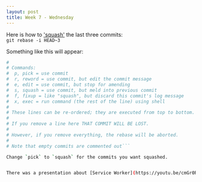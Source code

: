 ```yaml
---
layout: post
title: Week 7 - Wednesday
---
```

Here is how to ['squash'](https://git-scm.com/book/en/v2/Git-Tools-Rewriting-History#Squashing-Commits) the last three commits:  
`git rebase -i HEAD~3`  

Something like this will appear:  
```bash
#  
# Commands:  
#  p, pick = use commit  
#  r, reword = use commit, but edit the commit message  
#  e, edit = use commit, but stop for amending  
#  s, squash = use commit, but meld into previous commit  
#  f, fixup = like "squash", but discard this commit's log message  
#  x, exec = run command (the rest of the line) using shell  
#  
# These lines can be re-ordered; they are executed from top to bottom.  
#  
# If you remove a line here THAT COMMIT WILL BE LOST.  
#  
# However, if you remove everything, the rebase will be aborted.  
#
# Note that empty commits are commented out```  

Change `pick` to `squash` for the commits you want squashed.


There was a presentation about [Service Worker](https://youtu.be/cmGr0RszHc8) and it rocked.
